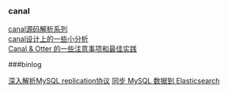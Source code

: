 ### canal
[canal源码解析系列](http://kaimingwan.com/category/canal)   
[canal设计上的一些小分析](http://www.kaimingwan.com/post/canal/canalshe-ji-shang-de-xie-xiao-fen-xi?utm_source=tuicool&utm_medium=referral)   
[Canal & Otter 的一些注意事项和最佳实践](https://my.oschina.net/dxqr/blog/524795)


###binlog

[]()
[]()
[深入解析MySQL replication协议](http://siddontang.com/2015/02/02/mysql-replication-protocol/)
[同步 MySQL 数据到 Elasticsearch](http://www.jianshu.com/p/96c7858b580f)

